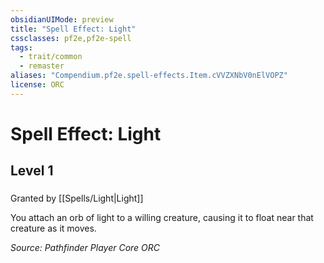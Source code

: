 ```yaml
---
obsidianUIMode: preview
title: "Spell Effect: Light"
cssclasses: pf2e,pf2e-spell
tags:
  - trait/common
  - remaster
aliases: "Compendium.pf2e.spell-effects.Item.cVVZXNbV0nElVOPZ"
license: ORC
---
```

# Spell Effect: Light
## Level 1
### 






Granted by [[Spells/Light|Light]]

You attach an orb of light to a willing creature, causing it to float near that creature as it moves.

*Source: Pathfinder Player Core*
*ORC*